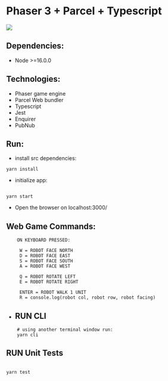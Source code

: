 # Phaser 3 + Parcel + Typescript

![](https://i.imgur.com/yseIkME.gif)

## Dependencies:

-   Node >=16.0.0

## Technologies:

-   Phaser game engine
-   Parcel Web bundler
-   Typescript
-   Jest
-   Enquirer
-   PubNub

## Run:

-   install src dependencies:

```
yarn install

```

-   initialize app:

```

yarn start

```

-   Open the browser on localhost:3000/

## Web Game Commands:

```
    ON KEYBOARD PRESSED:

     W = ROBOT FACE NORTH
     D = ROBOT FACE EAST
     S = ROBOT FACE SOUTH
     A = ROBOT FACE WEST

     Q = ROBOT ROTATE LEFT
     E = ROBOT ROTATE RIGHT

     ENTER = ROBOT WALK 1 UNIT
     R = console.log(robot col, robot row, robot facing)

```

-   ## RUN CLI

```
    # using another terminal window run:
    yarn cli

```

## RUN Unit Tests

```

yarn test

```

